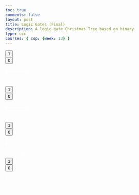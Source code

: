 ```yaml
---
toc: true
comments: false
layout: post
title: Logic Gates (Final)
description: A logic gate Christmas Tree based on binary
type: ccc
courses: { csp: {week: 13} }
---
```

<html lang="en">
<!--Aditi>

<head>
    <meta charset="UTF-8">
    <meta name="viewport" content="width=device-width, initial-scale=1.0">
    <!--scales the code to the dimensions of the computer-->


<body>
    <!-- Main content container -->
    <div class="container">
        <!-- AND Gate -->
        <div class="gate-container">
            <!-- Button 1 for AND gate -->
            <div class="button-container">
                <button id="andButton1" class="button" onclick="toggleButton('and', 1)">1</button>
                <!--andButton1 provides a unique identifier for this button that helps connect it to other funcitons, like the dots and the color changing icons-->
            </div>
            <!-- Button 2 for AND gate -->
            <div class="button-container">
                <button id="andButton2" class="button" onclick="toggleButton('and', 2)">0</button>
            </div>
            <!-- SVG representation of AND gate -->
            <svg width="150" height="70"> <text x="35" y="60" font-size="12" fill="white">AND</text> <line x1="0" y1="25" x2="50" y2="25" stroke="white" stroke-width="2" /> <line x1="70" y1="15" x2="70" y2="35" stroke="white" stroke-width="2" /> <line x1="50" y1="25" x2="70" y2="25" stroke="white" stroke-width="2" /> <circle id="andGateOutput" cx="0" cy="25" r="5" fill="white" stroke="white" stroke-width="2" />
</svg>
            <!-- Output icon for AND gate -->
            <div class="button-container">
                <i id="andOutputIcon" class="fas fa-lightbulb output-icon and-bulb"></i>
            </div>
            <!-- Dot for AND gate light -->
            <div class="dot" id="dotAnd" style="top: 70px; left: 25px;" onclick="changeDotColor('dotAnd')"></div>
        </div>

<!-- OR Gate -->
<div class="gate-container">
            <!-- Button 1 for OR gate -->
            <div class="button-container">
                <button id="orButton1" class="button" onclick="toggleButton('or', 1)">1</button>
            </div>
            <!-- Button 2 for OR gate -->
            <div class="button-container">
                <button id="orButton2" class="button" onclick="toggleButton('or', 2)">0</button>
            </div>
            <!-- SVG representation of OR gate -->
            <svg width="150" height="70"> <text x="35" y="60" font-size="12" fill="white">OR</text><line x1="0" y1="25" x2="50" y2="25" stroke="white" stroke-width="2" /><line x1="70" y1="15" x2="70" y2="35" stroke="white" stroke-width="2" /><line x1="50" y1="25" x2="70" y2="25" stroke="white" stroke-width="2" /><circle id="orGateOutput" cx="0" cy="25" r="5" fill="white" stroke="white" stroke-width="2" />
</svg>
            <!-- Output icon for OR gate -->
            <div class="button-container">
                <i id="orOutputIcon" class="fas fa-lightbulb output-icon or-bulb"></i>
            </div>
            <!-- Dot for OR gate light -->
            <div class="dot" id="dotOr" style="top: 70px; left: 95px;" onclick="changeDotColor('dotOr')"></div>
        </div>

<!-- NOR Gate -->
<div class="gate-container">
            <!-- Button 1 for NOR gate -->
            <div class="button-container">
                <button id="norButton1" class="button" onclick="toggleButton('nor', 1)">1</button>
            </div>
            <!-- Button 2 for NOR gate -->
            <div class="button-container">
                <button id="norButton2" class="button" onclick="toggleButton('nor', 2)">0</button>
            </div>
            <!-- SVG representation of NOR gate -->
            <svg width="150" height="70"><text x="35" y="60" font-size="12" fill="white">NOR</text><circle id="norGateOutput" cx="0" cy="25" r="5" fill="white" stroke="white" stroke-width="2" />
</svg>
            <!-- Output icon for NOR gate -->
            <div class="button-container">
                <i id="norOutputIcon" class="fas fa-lightbulb output-icon nor-bulb"></i>
            </div>
            <!-- Dot for NOR gate light -->
            <div class="dot" id="dotNor" style="top: 70px; left: 170px;" onclick="changeDotColor('dotNor')"></div>
        </div>

<!-- XOR Gate -->
<div class="gate-container">
            <!-- Button 1 for XOR gate -->
            <div class="button-container">
                <button id="xorButton1" class="button" onclick="toggleButton('xor', 1)">1</button>
            </div>
            <!-- Button 2 for XOR gate -->
            <div class="button-container">
                <button id="xorButton2" class="button" onclick="toggleButton('xor', 2)">0</button>
            </div>
            <!-- SVG representation of XOR gate -->
            <svg width="150" height="70"> <text x="35" y="60" font-size="12" fill="white">XOR</text> <circle id="xorGateOutput" cx="0" cy="25" r="5" fill="white" stroke="white" stroke-width="2" /> </svg>
            <!-- Output icon for XOR gate -->
            <div class="button-container">
                <i id="xorOutputIcon" class="fas fa-lightbulb output-icon xor-bulb"></i>
            </div>
            <!-- Dot for XOR gate light -->
            <div class="dot" id="dotXor" style="top: 70px; left: 245px;" onclick="changeDotColor('dotXor')"></div>
        </div>
<!-- Eshika -->
 <!-- Tree -->
<div class="tree">
            <div class="trunk"></div>
        </div>
    </div>

 <!-- Font Awesome (icons) (the lights) -->
<link rel="stylesheet" href="https://cdnjs.cloudflare.com/ajax/libs/font-awesome/6.0.0/css/all.min.css"
        integrity="sha384-9a2a2PZMZJ4fuXRiK7ujL3IOIRcm6SjFayZBS1G3uMMLr5Z/2q5U1dd2Yiz5Mlks"
        crossorigin="anonymous">

<!-- JavaScript for gate logic -->
<script>
        // Gate state variables
        let andGateState = [true, false];
        let orGateState = [true, false];
        let norGateState = [true, false];
        let xorGateState = [true, false];

        // Toggle button state and update gate logic
function toggleButton(gate, button) {
    const index = button - 1; // Adjust index
    const buttonElement = document.getElementById(`${gate}Button${button}`);
    
    // Toggle button value between 1 and 0
    buttonElement.textContent = buttonElement.textContent === '1' ? '0' : '1';

    // Update gate logic based on the new button value
    switch (gate) {
        case 'and':
            andGateState[index] = buttonElement.textContent === '1';
            updateAndGate();
            break;
        case 'or':
            orGateState[index] = buttonElement.textContent === '1';
            updateOrGate();
            break;
        case 'nor':
            norGateState[index] = buttonElement.textContent === '1';
            updateNorGate();
            break;
        case 'xor':
            xorGateState[index] = buttonElement.textContent === '1';
            updateXorGate();
            break;
    }
}

        // Update AND gate logic and display
        function updateAndGate() {
            const output = andGateState[0] && andGateState[1];
            document.getElementById('andGateOutput').setAttribute('fill', output ? 'red' : 'white');
            document.getElementById('andOutputIcon').classList.toggle('and-bulb', output);
            document.getElementById('dotAnd').style.backgroundColor = output ? 'red' : 'white';
        }

        // Update OR gate logic and display
        function updateOrGate() {
            const output = orGateState[0] || orGateState[1];
            document.getElementById('orGateOutput').setAttribute('fill', output ? 'orange' : 'white');
            document.getElementById('orOutputIcon').classList.toggle('or-bulb', output);
            document.getElementById('dotOr').style.backgroundColor = output ? 'orange' : 'white';
        }

        // Update NOR gate logic and display
        function updateNorGate() {
            const output = !(norGateState[0] || norGateState[1]);
            document.getElementById('norGateOutput').setAttribute('fill', output ? 'blue' : 'white');
            document.getElementById('norOutputIcon').classList.toggle('nor-bulb', output);
            document.getElementById('dotNor').style.backgroundColor = output ? 'blue' : 'white';
        }

        // Update XOR gate logic and display
        function updateXorGate() {
            const output = xorGateState[0] !== xorGateState[1];
            document.getElementById('xorGateOutput').setAttribute('fill', output ? 'green' : 'white');
            document.getElementById('xorOutputIcon').classList.toggle('xor-bulb', output);
            document.getElementById('dotXor').style.backgroundColor = output ? 'darkgreen' : 'white';
        }

// Cindy

// Function to calculate dot positions relative to the top of the page
function calculateDotPositions() {
    const containerWidth = document.querySelector('.container').offsetWidth; // Get the width of the container
    const containerHeight = document.querySelector('.container').offsetHeight; // Get the height of the container

    // Calculate positions for each dot
    const dotOR = containerHeight * 1.455; // Top of the container
    const dotAND = containerWidth * 0.775; // 5% from the left of the container
    const dotNOR = containerWidth * 0.735; // 10% from the left of the container
    const dotXOR = containerWidth * 0.785; // 15% from the left of the container

    // Set positions for each dot
    document.getElementById('dotOr').style.top = `${dotOR}px`;
    document.getElementById('dotAnd').style.top = `${dotAND}px`;
    document.getElementById('dotNor').style.top = `${dotNOR}px`;
    document.getElementById('dotXor').style.top = `${dotXOR}px`;

    // Set positions for each dot horizontally
    document.getElementById('dotOr').style.left = `${containerWidth * 0.0565}%`; // Adjusted for consistency
    document.getElementById('dotAnd').style.left = `${containerWidth * 0.055}%`;
    document.getElementById('dotNor').style.left = `${containerWidth * 0.057}%`; // Adjusted for consistency
    document.getElementById('dotXor').style.left = `${containerWidth * 0.0586}%`;

}

// Calculate positions when the page loads
window.onload = function () {
        calculateDotPositions();
        updateAndGate(); // Set initial state for AND gate
        updateNorGate(); // Set initial state for NOR gate
        updateXorGate();
        updateOrGate();
    };
// Snowfall
document.addEventListener('DOMContentLoaded', function () {
    // Array to store information about each snowflake
    const snowflakes = [];

    // Function to create a new snowflake
    function createSnowflake() {
        // Random diameter between 5px and 20px
        const diameter = Math.floor(Math.random() * 16) + 5;

        // Random speed between 10px/sec and 30px/sec
        const speed = Math.floor(Math.random() * 20) + 10;

        // Random position within the leftmost or rightmost 25% of the screen
        const positionX = Math.random() < 0.5 ?
            Math.floor(Math.random() * window.innerWidth / 4) : // Leftmost 25%
            Math.floor(Math.random() * window.innerWidth / 4) + (window.innerWidth * 0.75); // Rightmost 25%

        // Random position within the window height
        const positionY = Math.floor(Math.random() * window.innerHeight) + 1;

        // Create a new div element for the snowflake
        const snowflake = document.createElement('div');

        // Set the class for styling (CSS styling required for appearance)
        snowflake.className = 'snowflake';

        // Set width and height based on the random diameter
        snowflake.style.width = `${diameter}px`;
        snowflake.style.height = `${diameter}px`;

        // Set the initial position of the snowflake
        snowflake.style.left = `${positionX}px`;
        snowflake.style.top = `${positionY}px`;

        // Append the snowflake to the body of the document
        document.body.appendChild(snowflake);

        // Store information about the snowflake in the array
        snowflakes.push({
            element: snowflake,
            diameter,
            speed,
            positionX,
            positionY,
        });
    }

    // Function to update the position of each snowflake and create the falling effect
    function updateSnowfall() {
        for (const snowflake of snowflakes) {
            // Update the vertical position based on the speed
            snowflake.positionY += snowflake.speed / 10;

            // If the snowflake goes below the window, reset its position to the top
            if (snowflake.positionY > window.innerHeight) {
                snowflake.positionY = -10;
            }

            // Set the updated top position for the snowflake
            snowflake.element.style.top = `${snowflake.positionY}px`;
        }

        // Request the next animation frame to continue the animation
        requestAnimationFrame(updateSnowfall);
    }

    // Function to initialize the snowfall by creating multiple snowflakes
    function initializeSnowfall() {
        // Create 30 snowflakes
        for (let i = 0; i < 30; i++) {
            createSnowflake();
        }

        // Start the animation
        updateSnowfall();
    }

    // Call the initialization function when the DOM content is fully loaded
    initializeSnowfall();
});

</script>
    
</body>

</html>